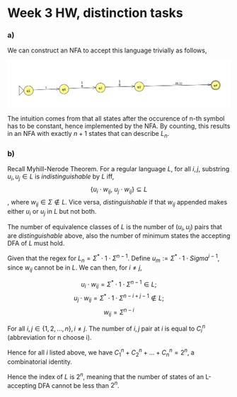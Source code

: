 # Week 3 HW, distinction tasks

### a)
We can construct an NFA to accept this language trivially as follows,

![image](D-2a.png)

The intuition comes from that all states after the occurence of n-th symbol has to be constant, hence implemented by the NFA. By counting, this results in an NFA with exactly $n + 1$ states that can describe $L_n$.

### b)
Recall Myhill-Nerode Theorem. For a regular language $L$, for all $i, j$, substring $u_i, u_j \in L$ is *indistinguishable* by $L$ iff, $$ \{u_i \cdot w_{ij}, \ u_j \cdot w_{ij}\} \subseteq L$$, where $w_{ij} \in \Sigma \notin L$. Vice versa, *distinguishable* if that $w_{ij}$ appended makes either $u_i$ or $u_j$ in $L$ but not both.

The number of equivalence classes of $L$ is the number of $(u_i, u_j)$ pairs that are *distinguishable* above, also the number of minimum states the accepting DFA of $L$ must hold.

Given that the regex for $L_n = \Sigma^*\cdot 1 \cdot \Sigma^{n - 1}$. Define $u_m := \Sigma^*\cdot 1 \cdot Sigma^{i - 1}$, since $w_{ij}$ cannot be in $L$. We can then, for $i \neq j$,

$$u_i \cdot w_{ij} = \Sigma^* \cdot 1 \cdot \Sigma^{n-1} \in L; $$
$$u_j \cdot w_{ij} = \Sigma^* \cdot 1 \cdot \Sigma^{n - i + j - 1} \notin L; $$
$$w_{ij} = \Sigma^{n - i}$$

For all $i, j \in \{1, 2, ..., n\}, i \neq j$. The number of $i,j$ pair at $i$ is equal to $C_i^n$ (abbreviation for n choose i).

Hence for all $i$ listed above, we have $C_1^n + C_2^n + ... + C_n^n = 2^n$, a combinatorial identity.

Hence the index of $L$ is $2^n$, meaning that the number of states of an L-accepting DFA cannot be less than $2^n$.

